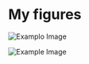 # My figures

![Examplo Image](https://drive.google.com/uc?id=1-Nb23IUCOy1m7eCN5pqralqBGKSBHvv_)

![Example Image](https://drive.google.com/uc?id=1bXzYeegauqB2M6-VZwitEeXHmMiYZIUY)
